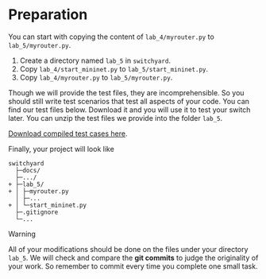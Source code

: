 # Preparation

You can start with copying the content of `lab_4/myrouter.py` to `lab_5/myrouter.py`.

1. Create a directory named `lab_5` in `switchyard`.
2. Copy `lab_4/start_mininet.py` to `lab_5/start_mininet.py`.
3. Copy `lab_4/myrouter.py` to `lab_5/myrouter.py`.

Though we will provide the test files, they are incomprehensible. So you should still write test scenarios that test all aspects of your code. You can find our test files below. Download it and you will use it to test your switch later. You can unzip the test files we provide into the folder `lab_5`.

[Download compiled test cases here](https://box.nju.edu.cn/d/123a70ac8ff34595b18f/).

Finally, your project will look like

```
switchyard
  ├─docs/
  ├─.../
+ ├─lab_5/
+ │ ├─myrouter.py
  │ ├─...
+ │ └─start_mininet.py
  ├─.gitignore
  └─...
```

> [!WARNING]
> All of your modifications should be done on the files under your directory `lab_5`. We will check and compare the **git commits** to judge the originality of your work. So remember to commit every time you complete one small task.
